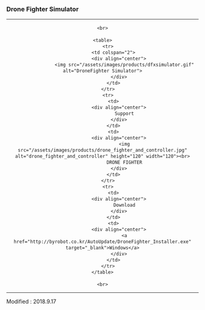 ### Drone Fighter Simulator

---

<div align="center">

    <br>

    <table>
        <tr>
            <td colspan="2">
                <div align="center">
                    <img src="/assets/images/products/dfxsimulator.gif" alt="DroneFighter Simulator">
                </div>
            </td>
        </tr>
        <tr>
            <td>
                <div align="center">
                    Support
                </div>
            </td>
            <td>
                <div align="center">
                    <img src="/assets/images/products/drone_fighter_and_controller.jpg" alt="drone_fighter_and_controller" height="120" width="120"><br>
                    DRONE FIGHTER
                </div>
            </td>
        </tr>
        <tr>
            <td>
                <div align="center">
                    Download
                </div>
            </td>
            <td>
                <div align="center">
                    <a href="http://byrobot.co.kr/AutoUpdate/DroneFighter_Installer.exe" target="_blank">Windows</a>
                </div>
            </td>
        </tr>
    </table>
    
    <br>

</div>

---

Modified : 2018.9.17